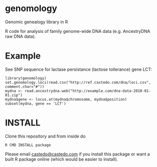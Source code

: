 # genomology
Genomic genealogy library in R

R code for analysis of family genome-wide DNA data (e.g. AncestryDNA raw DNA data).

Example
=======

See SNP sequence for lactase persistance (lactose tollerance) gene LCT:

```
library(genomology)
set.genomology.loci(read.csv("http://ref.castedo.com/dna/loci.csv", comment.char="#"))
mydna <- read.ancestrydna.web("http://example.com/dna-data-2010-01-01.zip")
mydna$gene <- locus.at(mydna$chromosome, mydna$position)
subset(mydna, gene == 'LCT')
```

INSTALL
=======

Clone this repository and from inside do

```
R CMD INSTALL package
```

Please email castedo@castedo.com if you install this package or want a built R
package online (which would be easier to install).


